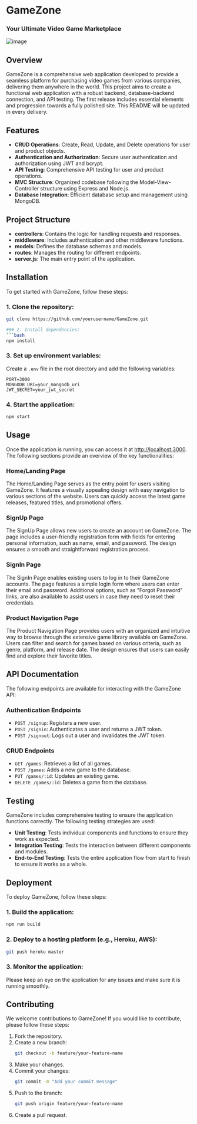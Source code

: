 # GameZone
### Your Ultimate Video Game Marketplace 

![image](https://github.com/user-attachments/assets/f403f2d7-82ed-4b5f-8cde-21919af5d736)

## Overview
GameZone is a comprehensive web application developed to provide a seamless platform for purchasing video games from various companies, delivering them anywhere in the world. This project aims to create a functional web application with a robust backend, database-backend connection, and API testing. The first release includes essential elements and progression towards a fully polished site. This README will be updated in every delivery.

## Features
- **CRUD Operations**: Create, Read, Update, and Delete operations for user and product objects.
- **Authentication and Authorization**: Secure user authentication and authorization using JWT and bcrypt.
- **API Testing**: Comprehensive API testing for user and product operations.
- **MVC Structure**: Organized codebase following the Model-View-Controller structure using Express and Node.js.
- **Database Integration**: Efficient database setup and management using MongoDB.

## Project Structure
- **controllers**: Contains the logic for handling requests and responses.
- **middleware**: Includes authentication and other middleware functions.
- **models**: Defines the database schemas and models.
- **routes**: Manages the routing for different endpoints.
- **server.js**: The main entry point of the application.

## Installation
To get started with GameZone, follow these steps:

### 1. Clone the repository:
   ```bash
   git clone https://github.com/yourusername/GameZone.git

### 2. Install dependencies:
```bash
npm install
```

### 3. Set up environment variables:

Create a `.env` file in the root directory and add the following variables:
```
PORT=3000
MONGODB_URI=your_mongodb_uri
JWT_SECRET=your_jwt_secret
```

### 4. Start the application:
```bash
npm start
```

## Usage

Once the application is running, you can access it at [http://localhost:3000](http://localhost:3000). The following sections provide an overview of the key functionalities:

### Home/Landing Page

The Home/Landing Page serves as the entry point for users visiting GameZone. It features a visually appealing design with easy navigation to various sections of the website. Users can quickly access the latest game releases, featured titles, and promotional offers.

### SignUp Page

The SignUp Page allows new users to create an account on GameZone. The page includes a user-friendly registration form with fields for entering personal information, such as name, email, and password. The design ensures a smooth and straightforward registration process.

### SignIn Page

The SignIn Page enables existing users to log in to their GameZone accounts. The page features a simple login form where users can enter their email and password. Additional options, such as "Forgot Password" links, are also available to assist users in case they need to reset their credentials.

### Product Navigation Page

The Product Navigation Page provides users with an organized and intuitive way to browse through the extensive game library available on GameZone. Users can filter and search for games based on various criteria, such as genre, platform, and release date. The design ensures that users can easily find and explore their favorite titles.

## API Documentation

The following endpoints are available for interacting with the GameZone API:

### Authentication Endpoints

- `POST /signup`: Registers a new user.
- `POST /signin`: Authenticates a user and returns a JWT token.
- `POST /signout`: Logs out a user and invalidates the JWT token.

### CRUD Endpoints

- `GET /games`: Retrieves a list of all games.
- `POST /games`: Adds a new game to the database.
- `PUT /games/:id`: Updates an existing game.
- `DELETE /games/:id`: Deletes a game from the database.

## Testing

GameZone includes comprehensive testing to ensure the application functions correctly. The following testing strategies are used:

- **Unit Testing**: Tests individual components and functions to ensure they work as expected.
- **Integration Testing**: Tests the interaction between different components and modules.
- **End-to-End Testing**: Tests the entire application flow from start to finish to ensure it works as a whole.

## Deployment

To deploy GameZone, follow these steps:

### 1. Build the application:
```bash
npm run build
```

### 2. Deploy to a hosting platform (e.g., Heroku, AWS):
```bash
git push heroku master
```

### 3. Monitor the application:

Please keep an eye on the application for any issues and make sure it is running smoothly.

## Contributing

We welcome contributions to GameZone! If you would like to contribute, please follow these steps:

1. Fork the repository.
2. Create a new branch:
    ```bash
    git checkout -b feature/your-feature-name
    ```
3. Make your changes.
4. Commit your changes:
    ```bash
    git commit -m "Add your commit message"
    ```
5. Push to the branch:
    ```bash
    git push origin feature/your-feature-name
    ```
6. Create a pull request.

